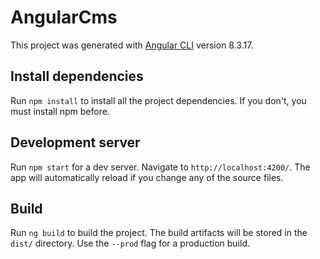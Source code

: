 # AngularCms

This project was generated with [Angular CLI](https://github.com/angular/angular-cli) version 8.3.17.

## Install dependencies

Run `npm install` to install all the project dependencies. If you don't, you must install npm before.

## Development server

Run `npm start` for a dev server. Navigate to `http://localhost:4200/`. The app will automatically reload if you change any of the source files.

## Build

Run `ng build` to build the project. The build artifacts will be stored in the `dist/` directory. Use the `--prod` flag for a production build.
